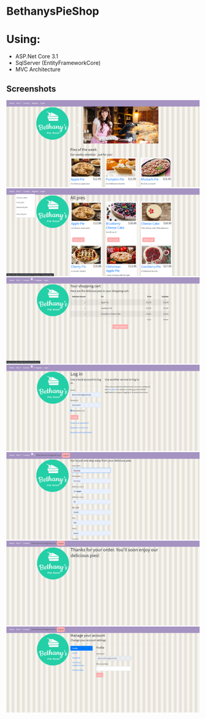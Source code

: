 # BethanysPieShop

# Using:
  * ASP.Net Core 3.1
  * SqlServer (EntityFrameworkCore)
  * MVC Architecture
  
  ## Screenshots
![Screenshot](Captur.png)
![Screenshot](Captur1.png)
![Screenshot](Captur2.png)
![Screenshot](Captur3.png)
![Screenshot](Captur4.png)
![Screenshot](Captur5.png)
![Screenshot](Captur6.png)
